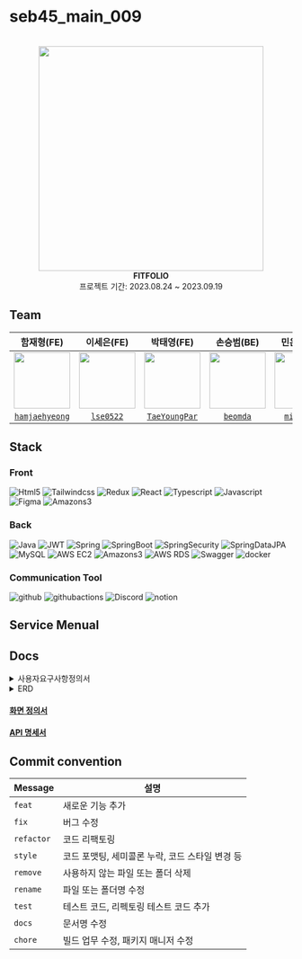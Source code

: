 # seb45_main_009
<div align="center">
 <br>
 <img src ="https://github.com/codestates-seb/seb45_main_009/assets/130390467/71e2369b-0418-4122-ab27-9b33e38b6a7c" width="400px">
 <br>
<b>FITFOLIO</b><br>
 프로젝트 기간: 2023.08.24 ~ 2023.09.19
</div>


## Team

| 함재형(FE) | 이세은(FE) | 박태영(FE) | 손승범(BE) | 민은영(BE) | 김소연(BE) | 염동훈(BE) |
:----: | :----: | :----: | :----: | :----: | :----: | :----: |
| <img src="https://github.com/codestates-seb/seb45_main_009/assets/130059353/77b97bdc-9834-4b06-8518-3ee9f302cdb9" width="100px" height="100px"> | <img src="https://github.com/codestates-seb/seb45_main_009/assets/130059353/c22f0954-170b-410d-8e7a-8141ccc65c15" width="100px" height="100px"> | <img src="https://github.com/codestates-seb/seb45_main_009/assets/130059353/b6357ad7-9e03-43e2-a851-5e8861606a03" width="100px" height="100px"/> | <img src="https://github.com/codestates-seb/seb45_main_009/assets/130059353/05682554-aba3-48e8-8cd7-a32c20978c1d" width="100px" height="100px"> | <img src="https://github.com/codestates-seb/seb45_main_009/assets/130059353/8e686e76-57b8-41ae-a495-6238e8519478" width="100px" height="100px"> | <img src="https://github.com/codestates-seb/seb45_main_009/assets/130059353/b984372f-0f03-4ca9-bce1-9113add7ef95" width="100px" height="100px"> | <img src="https://github.com/codestates-seb/seb45_main_009/assets/130059353/6e59fb99-7445-44c4-8a38-854490b1b5ba" width="100px" height="100px"> |
|[`hamjaehyeong`](https://github.com/hamjaehyeong) | [`lse0522`](https://github.com/lse0522)      | [`TaeYoungPar`](https://github.com/TaeYoungPar) | [`beomda`](https://github.com/beomda)      | [`minkawoo`](https://github.com/minkawoo)      | [`bonbon0808`](https://github.com/bonbon0808) | [`donghoonyeom`](https://github.com/donghoonyeom) |


## Stack
### Front
![Html5](https://img.shields.io/badge/html5-E34F26?style=for-the-badge&logo=html5&logoColor=white)
![Tailwindcss](https://img.shields.io/badge/tailwindcss-06B6D4?style=for-the-badge&logo=tailwindcss&logoColor=white)
![Redux](https://img.shields.io/badge/redux-764ABC?style=for-the-badge&logo=redux&logoColor=white)
![React](https://img.shields.io/badge/react-61DAFB?style=for-the-badge&logo=react&logoColor=white)
![Typescript](https://img.shields.io/badge/typescript-3178C6?style=for-the-badge&logo=typescript&logoColor=white)
![Javascript](https://img.shields.io/badge/javascript-F7DF1E?style=for-the-badge&logo=javascript&logoColor=white)
![Figma](https://img.shields.io/badge/figma-F24E1E?style=for-the-badge&logo=figma&logoColor=white)
![Amazons3](https://img.shields.io/badge/amazons3-569A31?style=for-the-badge&logo=amazons3&logoColor=white)



### Back
![Java](https://img.shields.io/badge/JAVA-4285F4?style=for-the-badge&logo=java&logoColor=white)
![JWT](https://img.shields.io/badge/JWT-6DB33F?style=for-the-badge&logo=JWT&logoColor=white)
![Spring](https://img.shields.io/badge/Spring-6DB33F?style=for-the-badge&logo=Spring&logoColor=white)
![SpringBoot](https://img.shields.io/badge/SpringBoot-6DB33F?style=for-the-badge&logo=Spring&logoColor=white)
![SpringSecurity](https://img.shields.io/badge/Spring%20Security-6DB33F?style=for-the-badge&logo=springsecurity&logoColor=white)
![SpringDataJPA](https://camo.githubusercontent.com/4d6c95cabfe6a0d618dcff22c328585f9bfb282e6e9dd185fb2217892fe1d1c4/68747470733a2f2f696d672e736869656c64732e696f2f62616467652f537072696e67253230446174612532304a50412d3644423333463f7374796c653d666f722d7468652d6261646765266c6f676f3d6c6971756962617365266c6f676f436f6c6f723d7768697465)  
![MySQL](https://shields.io/badge/MySQL-4479A1?logo=mysql&style=for-the-badge&logoColor=white)
![AWS EC2](https://camo.githubusercontent.com/68b2f772975e242a6650f0c57a38782ee26d921ab75a882f6ecf63e149e3f283/68747470733a2f2f696d672e736869656c64732e696f2f62616467652f416d617a6f6e2532304543322d4646393930303f7374796c653d666f722d7468652d6261646765266c6f676f3d616d617a6f6e454332266c6f676f436f6c6f723d7768697465)
![Amazons3](https://img.shields.io/badge/amazons3-569A31?style=for-the-badge&logo=amazons3&logoColor=white)
![AWS RDS](https://camo.githubusercontent.com/b9f446cd9087af30e40a1f79a4a99927480ba70ac0cb3ecbbd180a1ca27f0db8/68747470733a2f2f696d672e736869656c64732e696f2f62616467652f416d617a6f6e2532305244532d3532374646463f7374796c653d666f722d7468652d6261646765266c6f676f3d616d617a6f6e524453266c6f676f436f6c6f723d7768697465)
![Swagger](https://img.shields.io/badge/swagger-85EA2D?style=for-the-badge&logo=swagger&logoColor=white)
![docker](https://img.shields.io/badge/docker-2496ED?style=for-the-badge&logo=docker&logoColor=white)


### Communication Tool
![github](https://img.shields.io/badge/github-181717?style=for-the-badge&logo=github&logoColor=white)
![githubactions](https://img.shields.io/badge/githubactions-2088FF?style=for-the-badge&logo=githubactions&logoColor=white)
![Discord](https://img.shields.io/badge/discord-5865F2?style=for-the-badge&logo=discord&logoColor=white)
![notion](https://img.shields.io/badge/notion-000000?style=for-the-badge&logo=notion&logoColor=white)



## Service Menual


## Docs
<details>
<summary>사용자요구사항정의서</summary>
<div markdown="1">
 <img width="1032" alt="사용자요구사항정의서1" src="https://github.com/codestates-seb/seb45_main_009/assets/130390467/0408739e-96b9-4018-ac4a-92a358aa56af">
 <img width="1030" alt="사용자요구사항정의서2" src="https://github.com/codestates-seb/seb45_main_009/assets/130390467/00de8ce6-ffb2-4cef-bfb3-d1421abc9d7e">
</div>
</details>

<details>
<summary>ERD</summary>
<div markdown="1">
<img width="837" alt="ERD" src="https://github.com/codestates-seb/seb45_main_009/assets/130390467/6744b933-d504-42a4-8912-e1bee7ec25d2">
</div>
</details>

#### [화면 정의서](https://www.figma.com/file/Lo7MxFsoCS16Pt5WxdCfU6/Wireframe-(Community)?type=whiteboard&node-id=0-1)

#### [API 명세서](http://13.125.146.181:8080/swagger-ui/index.html#/)


## Commit convention
| Message  | 설명                                            |
| -------- | ----------------------------------------------- |
| `feat`	   | 새로운 기능 추가                                |
| `fix`	     | 버그 수정                                |
| `refactor` | 코드 리팩토링                                |
| `style`	   | 코드 포맷팅, 세미콜론 누락, 코드 스타일 변경 등                                |
| `remove`	 | 사용하지 않는 파일 또는 폴더 삭제                                |
| `rename`	 | 파일 또는 폴더명 수정                                |
| `test`	   | 테스트 코드, 리펙토링 테스트 코드 추가                                |
| `docs`	   | 문서명 수정                                |
| `chore`	   | 빌드 업무 수정, 패키지 매니저 수정                                |
